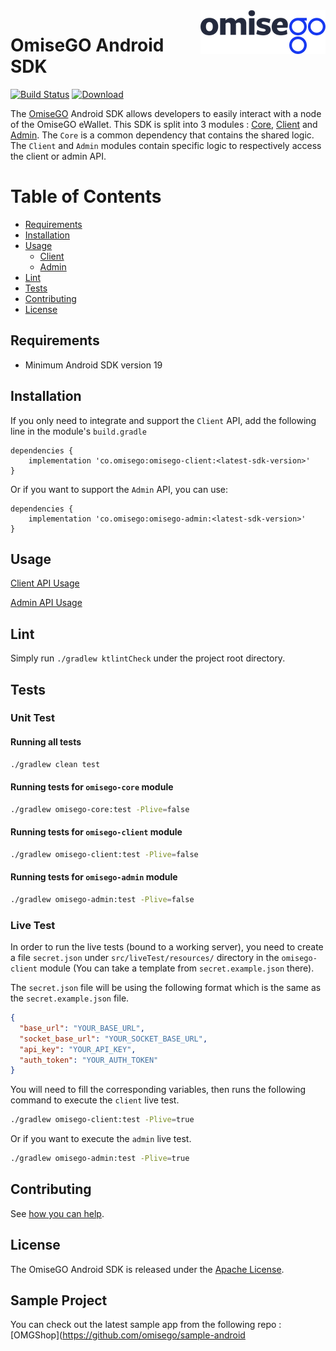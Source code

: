 <img src="assets/logo.png" align="right" />

# OmiseGO Android SDK

[![Build Status](https://travis-ci.org/omisego/android-sdk.svg?branch=master)](https://travis-ci.org/omisego/android-sdk)
[![Download](https://api.bintray.com/packages/omise-go/maven/omisego-sdk/images/download.svg) ](https://bintray.com/omise-go/maven/omisego-sdk/_latestVersion)

The [OmiseGO](https://omisego.network) Android SDK allows developers to easily interact with a node of the OmiseGO eWallet. This SDK is split into 3 modules : [Core](omisego-core), [Client](omisego-client) and [Admin](omisego-admin). The `Core` is a common dependency that contains the shared logic. The `Client` and `Admin` modules contain specific logic to respectively access the client or admin API. 

# Table of Contents

- [Requirements](#requirements)
- [Installation](#installation)
- [Usage](#usage)
  - [Client](omisego-client)
  - [Admin](omisego-admin)
- [Lint](#lint)
- [Tests](#tests)
- [Contributing](#contributing)
- [License](#license)

## Requirements

- Minimum Android SDK version 19

## Installation

If you only need to integrate and support the `Client` API, add the following line in the module's `build.gradle`

```
dependencies {
    implementation 'co.omisego:omisego-client:<latest-sdk-version>'
}
```

Or if you want to support the `Admin` API, you can use:

```
dependencies {
    implementation 'co.omisego:omisego-admin:<latest-sdk-version>'
}
```

## Usage

[Client API Usage](omisego-client)

[Admin API Usage](omisego-admin)

## Lint

Simply run `./gradlew ktlintCheck` under the project root directory.

## Tests

### Unit Test

#### Running all tests
```bash
./gradlew clean test
```

#### Running tests for `omisego-core` module

```bash
./gradlew omisego-core:test -Plive=false
```

#### Running tests for `omisego-client` module

```bash
./gradlew omisego-client:test -Plive=false
```

#### Running tests for `omisego-admin` module

```bash
./gradlew omisego-admin:test -Plive=false
```

### Live Test

In order to run the live tests (bound to a working server), you need to create a file `secret.json` under `src/liveTest/resources/` directory in the `omisego-client` module (You can take a template from `secret.example.json` there).

The `secret.json` file will be using the following format which is the same as the `secret.example.json` file.

```json
{
  "base_url": "YOUR_BASE_URL",
  "socket_base_url": "YOUR_SOCKET_BASE_URL",
  "api_key": "YOUR_API_KEY",
  "auth_token": "YOUR_AUTH_TOKEN"
}
```

You will need to fill the corresponding variables, then runs the following command to execute the `client` live test.

```bash
./gradlew omisego-client:test -Plive=true
```

Or if you want to execute the `admin` live test.

```bash
./gradlew omisego-admin:test -Plive=true
```

## Contributing

See [how you can help](.github/CONTRIBUTING.md).

## License

The OmiseGO Android SDK is released under the [Apache License](https://www.apache.org/licenses/LICENSE-2.0).

## Sample Project

You can check out the latest sample app from the following repo : [OMGShop](https://github.com/omisego/sample-android